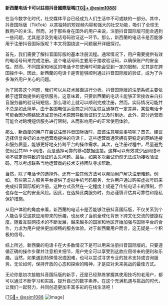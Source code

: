 **新西蘭电话卡可以註冊抖音國際版嗎[[TG💪+ @esim1088](https://t.me/s/esim1088)]**

在当今数字化时代，社交媒体平台已经成为人们生活中不可或缺的一部分。其中，抖音国际版（TikTok）以其独特的短视频内容和强大的社交功能，吸引了全球无数用户的关注。然而，对于那些身在国外的用户来说，注册抖音国际版可能会遇到一些问题，尤其是涉及到电话号码验证这一环节。那么，新西蘭的电话卡是否能够用于注册抖音国际版呢？本文将围绕这一问题展开详细探讨。

首先，我们需要了解抖音国际版的基本注册流程。通常情况下，用户需要提供有效的电话号码来完成注册。这个电话号码主要用于接收验证码，以确保账户的安全性。然而，不同国家和地区的电话卡在使用时可能会受到一定的限制，尤其是在跨国操作中。因此，新西蘭的电话卡是否能够顺利通过抖音国际版的验证，成为了许多海外用户关心的问题。

为了回答这个问题，我们可以从技术层面进行分析。抖音国际版的注册系统主要依赖于运营商提供的短信服务。这意味着，只要新西蘭的电话卡能够正常接收来自抖音服务器的验证码短信，那么理论上就可以顺利完成注册。然而，实际情况可能并不总是如此简单。由于各国电信运营商之间的互联互通存在一定差异，某些电话卡可能会因为网络延迟或其他技术原因导致验证码无法及时到达。此外，部分运营商可能会对跨境短信服务进行限制，从而影响用户的正常使用体验。

那么，新西蘭的用户在尝试注册抖音国际版时，应该注意哪些事项呢？首先，建议选择信誉良好的本地运营商提供的电话卡。这些运营商通常拥有更稳定的网络连接和服务质量，能够更好地支持跨平台的操作需求。其次，在注册过程中，尽量避免使用公共Wi-Fi网络，而是选择可靠的移动数据连接。这样可以有效减少因网络环境不稳定而导致的验证码丢失问题。最后，如果多次尝试仍然无法成功接收验证码，可以考虑联系当地运营商的技术支持团队寻求帮助。

当然，除了电话卡的选择外，还有一些其他方法可以帮助用户解决注册难题。例如，有些第三方服务平台提供了虚拟手机号码服务，允许用户通过购买虚拟号码来完成抖音国际版的注册。这种方式虽然在一定程度上规避了传统电话卡的限制，但也存在一定的安全风险。因此，在选择此类服务时，务必谨慎评估其可靠性和隐私保护措施。

从用户体验的角度来看，新西蘭的电话卡是否能够注册抖音国际版，不仅关系到个人能否享受这款应用带来的乐趣，也反映了当前全球化背景下跨文化交流的便捷程度。随着互联网技术的不断发展，越来越多的国家和地区开始加强与国际平台的合作，力求为用户提供更加顺畅的服务体验。对于新西蘭用户而言，这无疑是一个积极的信号。

综上所述，新西蘭的电话卡在大多数情况下是可以用来注册抖音国际版的。只要遵循正确的操作步骤并注意相关细节，用户完全可以享受到这款应用带来的便利和乐趣。当然，如果遇到特殊情况或困难，也可以尝试寻求专业的技术支持或咨询服务。无论如何，保持开放的心态和探索的精神，才是应对未来挑战的最佳方式。

无论你是初次接触抖音国际版的新手，还是已经熟练掌握其使用技巧的老用户，都可以通过不断学习和实践，提升自己的数字素养。在这个充满机遇与挑战的时代，让我们一起努力，共同创造更加丰富多彩的在线生活吧！

[[TG💪+ @esim1088](https://t.me/s/esim1088) ![Image](https://i.postimg.cc/4NQfJmqS/Snipaste-2025-05-13-00-14-12.png)]